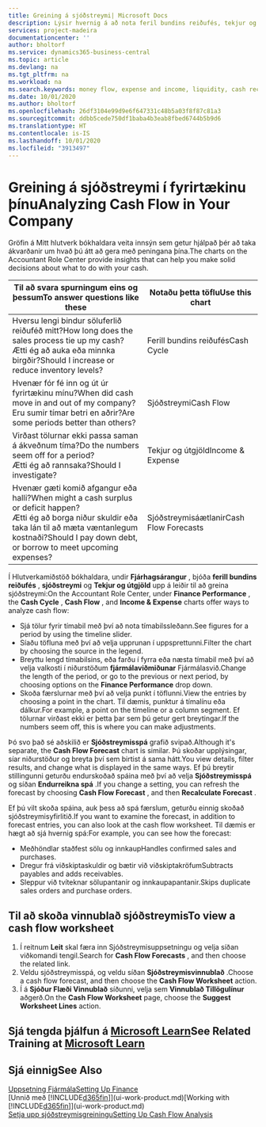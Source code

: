 ```yaml
---
title: Greining á sjóðstreymi| Microsoft Docs
description: Lýsir hvernig á að nota feril bundins reiðufés, tekjur og útgjöld, sjóðstreymi og sjóðstreymisspá myndrit til að greina fortíð og framtíð streymi peninga inn og út úr fyrirtækinu þínu.
services: project-madeira
documentationcenter: ''
author: bholtorf
ms.service: dynamics365-business-central
ms.topic: article
ms.devlang: na
ms.tgt_pltfrm: na
ms.workload: na
ms.search.keywords: money flow, expense and income, liquidity, cash receipts minus cash payments, Cartera
ms.date: 10/01/2020
ms.author: bholtorf
ms.openlocfilehash: 26df3104e99d9e6f647331c48b5a03f8f87c81a3
ms.sourcegitcommit: ddbb5cede750df1baba4b3eab8fbed6744b5b9d6
ms.translationtype: HT
ms.contentlocale: is-IS
ms.lasthandoff: 10/01/2020
ms.locfileid: "3913497"
---
```

# <a name="analyzing-cash-flow-in-your-company"></a><span data-ttu-id="8e486-103">Greining á sjóðstreymi í fyrirtækinu þínu</span><span class="sxs-lookup"><span data-stu-id="8e486-103">Analyzing Cash Flow in Your Company</span></span>
<span data-ttu-id="8e486-104">Gröfin á Mitt hlutverk bókhaldara veita innsýn sem getur hjálpað þér að taka ákvarðanir um hvað þú átt að gera með peningana þína.</span><span class="sxs-lookup"><span data-stu-id="8e486-104">The charts on the Accountant Role Center provide insights that can help you make solid decisions about what to do with your cash.</span></span>  

| <span data-ttu-id="8e486-105">Til að svara spurningum eins og þessum</span><span class="sxs-lookup"><span data-stu-id="8e486-105">To answer questions like these</span></span> | <span data-ttu-id="8e486-106">Notaðu þetta töflu</span><span class="sxs-lookup"><span data-stu-id="8e486-106">Use this chart</span></span> |
| --- | --- |
| <span data-ttu-id="8e486-107">Hversu lengi bindur söluferlið reiðuféð mitt?</span><span class="sxs-lookup"><span data-stu-id="8e486-107">How long does the sales process tie up my cash?</span></span></br> <span data-ttu-id="8e486-108">Ætti ég að auka eða minnka birgðir?</span><span class="sxs-lookup"><span data-stu-id="8e486-108">Should I increase or reduce inventory levels?</span></span> |<span data-ttu-id="8e486-109">Ferill bundins reiðufés</span><span class="sxs-lookup"><span data-stu-id="8e486-109">Cash Cycle</span></span> |
| <span data-ttu-id="8e486-110">Hvenær fór fé inn og út úr fyrirtækinu mínu?</span><span class="sxs-lookup"><span data-stu-id="8e486-110">When did cash move in and out of my company?</span></span></br> <span data-ttu-id="8e486-111">Eru sumir tímar betri en aðrir?</span><span class="sxs-lookup"><span data-stu-id="8e486-111">Are some periods better than others?</span></span> |<span data-ttu-id="8e486-112">Sjóðstreymi</span><span class="sxs-lookup"><span data-stu-id="8e486-112">Cash Flow</span></span> |
| <span data-ttu-id="8e486-113">Virðast tölurnar ekki passa saman á ákveðnum tíma?</span><span class="sxs-lookup"><span data-stu-id="8e486-113">Do the numbers seem off for a period?</span></span></br> <span data-ttu-id="8e486-114">Ætti ég að rannsaka?</span><span class="sxs-lookup"><span data-stu-id="8e486-114">Should I investigate?</span></span> |<span data-ttu-id="8e486-115">Tekjur og útgjöld</span><span class="sxs-lookup"><span data-stu-id="8e486-115">Income & Expense</span></span> |
| <span data-ttu-id="8e486-116">Hvenær gæti komið afgangur eða halli?</span><span class="sxs-lookup"><span data-stu-id="8e486-116">When might a cash surplus or deficit happen?</span></span></br> <span data-ttu-id="8e486-117">Ætti ég að borga niður skuldir eða taka lán til að mæta væntanlegum kostnaði?</span><span class="sxs-lookup"><span data-stu-id="8e486-117">Should I pay down debt, or borrow to meet upcoming expenses?</span></span> |<span data-ttu-id="8e486-118">Sjóðstreymisáætlanir</span><span class="sxs-lookup"><span data-stu-id="8e486-118">Cash Flow Forecasts</span></span> |

<span data-ttu-id="8e486-119">Í Hlutverkamiðstöð bókhaldara, undir **Fjárhagsárangur** , bjóða **ferill bundins reiðufés** , **sjóðstreymi** og **Tekjur og útgjöld** upp á leiðir til að greina sjóðstreymi:</span><span class="sxs-lookup"><span data-stu-id="8e486-119">On the Accountant Role Center, under **Finance Performance** , the **Cash Cycle** , **Cash Flow** , and **Income & Expense** charts offer ways to analyze cash flow:</span></span>  

* <span data-ttu-id="8e486-120">Sjá tölur fyrir tímabil með því að nota tímabilssleðann.</span><span class="sxs-lookup"><span data-stu-id="8e486-120">See figures for a period by using the timeline slider.</span></span>  
* <span data-ttu-id="8e486-121">Síaðu töfluna með því að velja upprunan í uppsprettunni.</span><span class="sxs-lookup"><span data-stu-id="8e486-121">Filter the chart by choosing the source in the legend.</span></span>  
* <span data-ttu-id="8e486-122">Breyttu lengd tímabilsins, eða farðu í fyrra eða næsta tímabil með því að velja valkosti í niðurstöðum **fjármálaviðmiðunar** Fjármálasvið.</span><span class="sxs-lookup"><span data-stu-id="8e486-122">Change the length of the period, or go to the previous or next period, by choosing options on the **Finance Performance** drop down.</span></span>  
* <span data-ttu-id="8e486-123">Skoða færslurnar með því að velja punkt í töflunni.</span><span class="sxs-lookup"><span data-stu-id="8e486-123">View the entries by choosing a point in the chart.</span></span> <span data-ttu-id="8e486-124">Til dæmis, punktur á tímalínu eða dálkur.</span><span class="sxs-lookup"><span data-stu-id="8e486-124">For example, a point on the timeline or a column segment.</span></span> <span data-ttu-id="8e486-125">Ef tölurnar virðast ekki er þetta þar sem þú getur gert breytingar.</span><span class="sxs-lookup"><span data-stu-id="8e486-125">If the numbers seem off, this is where you can make adjustments.</span></span>  

<span data-ttu-id="8e486-126">Þó svo það sé aðskilið er **Sjóðstreymisspá** grafið svipað.</span><span class="sxs-lookup"><span data-stu-id="8e486-126">Although it's separate, the **Cash Flow Forecast** chart is similar.</span></span> <span data-ttu-id="8e486-127">Þú skoðar upplýsingar, síar niðurstöður og breyta því sem birtist á sama hátt.</span><span class="sxs-lookup"><span data-stu-id="8e486-127">You view details, filter results, and change what is displayed in the same ways.</span></span> <span data-ttu-id="8e486-128">Ef þú breytir stillingunni geturðu endurskoðað spáina með því að velja **Sjóðstreymisspá** og síðan **Endurreikna spá** .</span><span class="sxs-lookup"><span data-stu-id="8e486-128">If you change a setting, you can refresh the forecast by choosing **Cash Flow Forecast** , and then **Recalculate Forecast** .</span></span>

<span data-ttu-id="8e486-129">Ef þú vilt skoða spáina, auk þess að spá færslum, geturðu einnig skoðað sjóðstreymisyfirlitið.</span><span class="sxs-lookup"><span data-stu-id="8e486-129">If you want to examine the forecast, in addition to forecast entries, you can also look at the cash flow worksheet.</span></span> <span data-ttu-id="8e486-130">Til dæmis er hægt að sjá hvernig spá:</span><span class="sxs-lookup"><span data-stu-id="8e486-130">For example, you can see how the forecast:</span></span>

* <span data-ttu-id="8e486-131">Meðhöndlar staðfest sölu og innkaup</span><span class="sxs-lookup"><span data-stu-id="8e486-131">Handles confirmed sales and purchases.</span></span>  
* <span data-ttu-id="8e486-132">Dregur frá viðskiptaskuldir og bætir við viðskiptakröfum</span><span class="sxs-lookup"><span data-stu-id="8e486-132">Subtracts payables and adds receivables.</span></span>  
* <span data-ttu-id="8e486-133">Sleppur við tvíteknar sölupantanir og innkaupapantanir.</span><span class="sxs-lookup"><span data-stu-id="8e486-133">Skips duplicate sales orders and purchase orders.</span></span>  

## <a name="to-view-a-cash-flow-worksheet"></a><span data-ttu-id="8e486-134">Til að skoða vinnublað sjóðstreymis</span><span class="sxs-lookup"><span data-stu-id="8e486-134">To view a cash flow worksheet</span></span>
1. <span data-ttu-id="8e486-135">Í reitnum **Leit** skal færa inn Sjóðstreymisuppsetningu og velja síðan viðkomandi tengil.</span><span class="sxs-lookup"><span data-stu-id="8e486-135">Search for **Cash Flow Forecasts** , and then choose the related link.</span></span>  
2. <span data-ttu-id="8e486-136">Veldu sjóðstreymisspá, og veldu síðan **Sjóðstreymisvinnublað** .</span><span class="sxs-lookup"><span data-stu-id="8e486-136">Choose a cash flow forecast, and then choose the **Cash Flow Worksheet** action.</span></span>  
3. <span data-ttu-id="8e486-137">Í á **Sjóður Flæði Vinnublað** síðunni, velja sem **Vinnublað Tillögulínur** aðgerð.</span><span class="sxs-lookup"><span data-stu-id="8e486-137">On the **Cash Flow Worksheet** page, choose the **Suggest Worksheet Lines** action.</span></span>  

## <a name="see-related-training-at-microsoft-learn"></a><span data-ttu-id="8e486-138">Sjá tengda þjálfun á [Microsoft Learn](/learn/modules/forecast-cash-flow-dynamics-365-business-central/index)</span><span class="sxs-lookup"><span data-stu-id="8e486-138">See Related Training at [Microsoft Learn](/learn/modules/forecast-cash-flow-dynamics-365-business-central/index)</span></span>

## <a name="see-also"></a><span data-ttu-id="8e486-139">Sjá einnig</span><span class="sxs-lookup"><span data-stu-id="8e486-139">See Also</span></span>
[<span data-ttu-id="8e486-140">Uppsetning Fjármála</span><span class="sxs-lookup"><span data-stu-id="8e486-140">Setting Up Finance</span></span>](finance-setup-finance.md)  
<span data-ttu-id="8e486-141">[Unnið með [!INCLUDE[d365fin](includes/d365fin_md.md)]](ui-work-product.md)</span><span class="sxs-lookup"><span data-stu-id="8e486-141">[Working with [!INCLUDE[d365fin](includes/d365fin_md.md)]](ui-work-product.md)</span></span>  
[<span data-ttu-id="8e486-142">Setja upp sjóðstreymisgreiningu</span><span class="sxs-lookup"><span data-stu-id="8e486-142">Setting Up Cash Flow Analysis</span></span>](finance-setup-cash-flow-analyses.md)  
